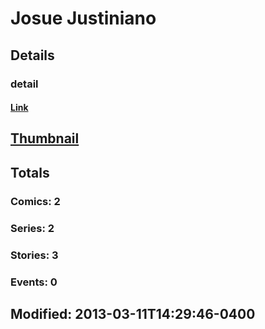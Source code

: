 # Josue  Justiniano 
## Details
### detail
#### [Link](http://marvel.com/comics/creators/8848/josue_justiniano?utm_campaign=apiRef&utm_source=225578a89fc76f3d20fbffda5d17a88d)
## [Thumbnail](http://i.annihil.us/u/prod/marvel/i/mg/b/40/image_not_available.jpg)
## Totals
### Comics: 2
### Series: 2
### Stories: 3
### Events: 0
## Modified: 2013-03-11T14:29:46-0400
